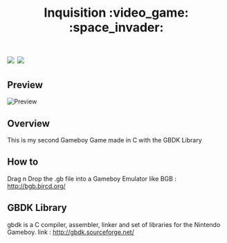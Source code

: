 <h1 align="center"> Inquisition :video_game: :space_invader: <h1>

<img src="https://img.shields.io/badge/platform-gameboy-yellowgreen" />
<img src="https://img.shields.io/badge/language-c-lightgrey" />


## Preview
![Preview](https://metautbenjamin.com:3000/file/image/inquisition2.png)


## Overview
This is my second Gameboy Game made in C with the GBDK Library


## How to 

Drag n Drop the .gb file into a Gameboy Emulator like BGB : http://bgb.bircd.org/


## GBDK Library

gbdk is a C compiler, assembler, linker and set of libraries for the Nintendo Gameboy.
link : http://gbdk.sourceforge.net/
